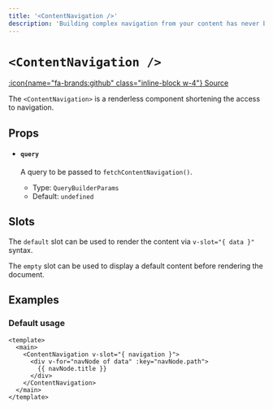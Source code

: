 ```yaml
---
title: '<ContentNavigation />'
description: 'Building complex navigation from your content has never been easier.'
---
```


# `<ContentNavigation />`

[:icon{name="fa-brands:github" class="inline-block w-4"} Source](https://github.com/nuxt/content/blob/main/src/runtime/components/ContentNavigation.ts)

The `<ContentNavigation>` is a renderless component shortening the access to navigation.

## Props

- #### `query`

  A query to be passed to `fetchContentNavigation()`.
  - Type: `QueryBuilderParams`
  - Default: `undefined`

## Slots

The `default` slot can be used to render the content via `v-slot="{ data }"` syntax.

The `empty` slot can be used to display a default content before rendering the document.

## Examples

### Default usage

```vue [pages/[...slug.vue]]
<template>
  <main>
    <ContentNavigation v-slot="{ navigation }">
      <div v-for="navNode of data" :key="navNode.path">
        {{ navNode.title }}
      </div>
    </ContentNavigation>
  </main>
</template>
```
